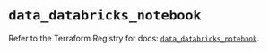 # `data_databricks_notebook`

Refer to the Terraform Registry for docs: [`data_databricks_notebook`](https://registry.terraform.io/providers/databricks/databricks/1.61.0/docs/data-sources/notebook).
